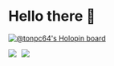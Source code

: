 # Hello there 👋

[![@tonpc64's Holopin board](https://holopin.me/tonpc64)](https://holopin.io/@tonpc64)

<div style="display: flex; justify-contents: center; width: 100%">
  <img style="margin-right: 10px" src="https://github-readme-stats.vercel.app/api/top-langs/?username=TonPC64&hide_langs_below=1">
  <img src="https://github-readme-stats.vercel.app/api?username=TonPC64&show_icons=true">
</div>
